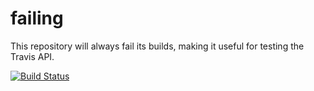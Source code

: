 # failing

This repository will always fail its builds, making it useful for testing the Travis API.

[![Build Status](https://secure.travis-ci.org/apercu-dummy/failing.png?branch=master)](http://travis-ci.org/apercu-dummy/failing)
